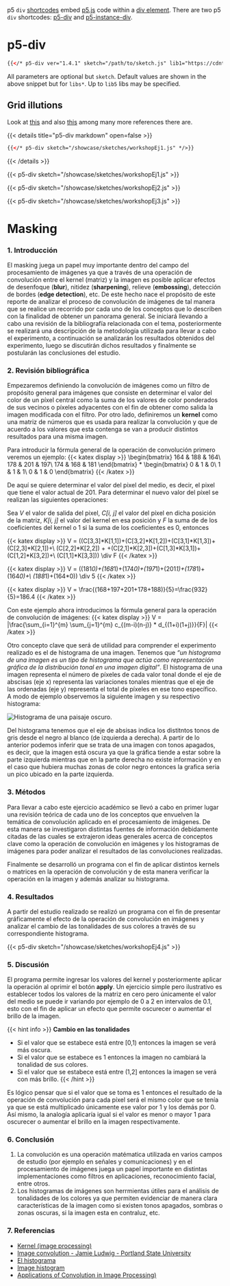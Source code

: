 p5 `div` [shortcodes](https://gohugo.io/content-management/shortcodes/) embed [p5.js](https://p5js.org/) code within a [div element](https://developer.mozilla.org/en-US/docs/Web/HTML/Element/div). There are two p5 `div` shortcodes: [p5-div](#p5-div) and [p5-instance-div](#p5-instance-div).

# p5-div

```html
{{</* p5-div ver="1.4.1" sketch="/path/to/sketch.js" lib1="https://cdntolib1/lib1.js" */>}}
```

All parameters are optional but `sketch`. Default values are shown in the above snippet but for `libs*`. Up to `lib5` libs may be specified.

## Grid illutions

Look at [this](https://mathworld.wolfram.com/ScintillatingGridIllusion.html) and also [this](https://www.illusionsindex.org/i/scintillating-grid) among many more references there are.

{{< details title="p5-div markdown" open=false >}}

```html
{{</* p5-div sketch="/showcase/sketches/workshopEj1.js" */>}}
```

{{< /details >}}

{{< p5-div sketch="/showcase/sketches/workshopEj1.js" >}}

{{< p5-div sketch="/showcase/sketches/workshopEj2.js" >}}

{{< p5-div sketch="/showcase/sketches/workshopEj3.js" >}}

<!-- ------------------------- CONVOLUTION -------------------------------- -->
# Masking

### **1. Introducción**
El masking juega un papel muy importante dentro del campo del procesamiento de imágenes ya que a través de una operación de convolución entre el kernel (matriz) y la imagen es posible aplicar efectos de desenfoque (**blur**), nitidez (**sharpening**), relieve (**embossing**), detección de bordes (**edge detection**), etc. De este hecho nace el propósito de este reporte de analizar el proceso de convolución de imágenes de tal manera que se realice un recorrido por cada uno de los conceptos que lo describen con la finalidad de obtener un panorama general. Se iniciará llevando a cabo una revisión de la bibliografía relacionada con el tema, posteriormente se realizará una descripción de la metodología utilizada para llevar a cabo el experimento, a continuación se analizarán los resultados obtenidos del experimento, luego se discutirán dichos resultados y finalmente se postularán las conclusiones del estudio.

### **2. Revisión bibliográfica**
Empezaremos definiendo la convolución de imágenes como un filtro de propósito general para imágenes que consiste en determinar el valor del color de un píxel central como la suma de los valores de color ponderados de sus vecinos o píxeles adyacentes con el fin de obtener como salida la imagen modificada con el filtro. Por otro lado, definiremos un **kernel** como una matriz de números que es usada para realizar la convolución y que de acuerdo a los valores que esta contenga se van a producir distintos resultados para una misma imagen. 

Para introducir la fórmula general de la operación de convolución primero veremos un ejemplo:
{{< katex display >}}
  \begin{bmatrix}
    164 & 188 & 164\\
    178 & 201 & 197\\
    174 & 168 & 181
  \end{bmatrix} *
  \begin{bmatrix}
    0 & 1 & 0\\
    1 & 1 & 1\\
    0 & 1 & 0
  \end{bmatrix}
{{< /katex >}}

De aquí se quiere determinar el valor del pixel del medio, es decir, el pixel que tiene el valor actual de 201. Para determinar el nuevo valor del píxel se realizan las siguientes operaciones:

Sea *V* el valor de salida del pixel, *C[i, j]* el valor del píxel en dicha posición de la matriz, *K[i, j]* el valor del kernel en esa posición y *F* la suma de de los coeficientes del kernel o 1 si la suma de los coeficientes es 0, entonces

{{< katex display >}}
  V = ((C[3,3]*K[1,1])+(C[3,2]*K[1,2])+(C[3,1]*K[1,3])+(C[2,3]*K[2,1])+\\
  (C[2,2]*K[2,2]) + +(C[2,1]*K[2,3])+(C[1,3]*K[3,1])+(C[1,2]*K[3,2])+\\
  (C[1,1]*K[3,3])) \div F
{{< /katex >}}

{{< katex display >}}
  V = ((181*0)+(168*1)+(174*0)+(197*1)+(201*1)+(178*1)+(164*0)+\\
  (188*1)+(164*0)) \div 5
{{< /katex >}}

{{< katex display >}}
  V = \frac{(168+197+201+178+188)}{5}=\frac{932}{5}=186.4
{{< /katex >}}

Con este ejemplo ahora introducimos la fórmula general para la operación de convolución de imágenes:
{{< katex display >}}
  V = |\frac{\sum_{i=1}^{m} \sum_{j=1}^{m} c_{(m-i)(n-j)} * d_{(1+i)(1+j)}}{F}|
{{< /katex >}}

Otro concepto clave que será de utilidad para comprender el experimento realizado es el de histograma de una imagen. Tenemos que *“un histograma de una imagen es un tipo de histograma que actúa como representación gráfica de la distribución tonal en una imagen digital”*. El histograma de una imagen representa el número de píxeles de cada valor tonal donde el eje de abscisas (eje x) representa las variaciones tonales mientras que el eje de las ordenadas (eje y) representa el total de píxeles en ese tono específico. A modo de ejemplo observemos la siguiente imagen y su respectivo histograma:

![Histograma de una paisaje oscuro.](/showcase/sketches/histograma01.jpg "Paisaje oscuro")

Del histograma tenemos que el eje de absisas indica los distitntos tonos de gris desde el negro al blanco (de izquierda a derecha). A partir de lo anterior podemos inferir que se trata de una imagen con tonos apagados, es decir, que la imagen está oscura ya que la gráfica tiende a estar sobre la parte izquierda mientras que en la parte derecha no existe información y en el caso que hubiera muchas zonas de color negro entonces la grafica seria un pico ubicado en la parte izquierda. 

### **3. Métodos**
Para llevar a cabo este ejercicio académico se llevó a cabo en primer lugar una revisión teórica de cada uno de los conceptos que envuelven la temática de convolución aplicado en el procesamiento de imágenes. De esta manera se investigaron distintas fuentes de información debidamente citadas de las cuales se extrajeron ideas generales acerca de conceptos clave como la operación de convolución en imágenes y los histogramas de imágenes para poder analizar el resultados de las convoluciones realizadas.

Finalmente se desarrolló un programa con el fin de aplicar distintos kernels o matrices en la operación de convolución y de esta manera verificar la operación en la imagen y además analizar su histograma.

### **4. Resultados**
A partir del estudio realizado se realizó un programa con el fin de presentar gráficamente el efecto de la operación de convolución en imágenes y analizar el cambio de las tonalidades de sus colores a través de su correspondiente histograma.

{{< p5-div sketch="/showcase/sketches/workshopEj4.js" >}}

### **5. Discusión**

El programa permite ingresar los valores del kernel y posteriormente aplicar la operación al oprimir el botón **apply**. Un ejercicio simple pero ilustrativo es establecer todos los valores de la matriz en cero pero únicamente el valor del medio se puede ir variando por ejemplo de 0 a 2 en intervalos de 0.1, esto con el fin de aplicar un efecto que permite oscurecer o aumentar el brillo de la imagen.

{{< hint info >}}
**Cambio en las tonalidades**  
- Si el valor que se estabece está entre [0,1) entonces la imagen se verá más oscura. <br>
- Si el valor que se estabece es 1 entonces la imagen no cambiará la tonalidad de sus colores. <br>
- Si el valor que se estabece está entre (1,2] entonces la imagen se verá con más brillo.
{{< /hint >}}

Es lógico pensar que si el valor que se toma es 1 entonces el resultado de la operación de convolución para cada píxel será el mismo color que se tenía ya que se está multiplicado únicamente ese valor por 1 y los demás por 0. Así mismo, la analogía aplicaría igual si el valor es menor o mayor 1 para oscurecer o aumentar el brillo en la imagen respectivamente.

### **6. Conclusión**

1. La convolución es una operación matématica utilizada en varios campos de estudio (por ejemplo en señales y comunicaciones) y en el procesamiento de imágenes juega un papel importante en distintas implementaciones como filtros en aplicaciones, reconocimiento facial, entre otros. 
2. Los histogramas de imágenes son herrmientas útiles para el análisis de tonalidades de los colores ya que permiten evidenciar de manera clara características de la imagen como si existen tonos apagados, sombras o zonas oscuras, si la imagen esta en contraluz, etc.

### **7. Referencias**

- [Kernel (image processing)](https://en.wikipedia.org/wiki/Kernel_%28image_processing%29)
- [Image convolution - Jamie Ludwig - Portland State University](http://web.pdx.edu/~jduh/courses/Archive/geog481w07/Students/Ludwig_ImageConvolution.pdf)
- [El histograma](http://www.thewebfoto.com/2-hacer-fotos/217-el-histograma)
- [Image histogram](https://en.wikipedia.org/wiki/Image_histogram)
- [Applications of Convolution in Image Processing)](https://www.youtube.com/watch?v=BQyMZ0caFbg)
